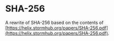 # SHA-256

A rewrite of SHA-256 based on the contents of [https://helix.stormhub.org/papers/SHA-256.pdf](https://helix.stormhub.org/papers/SHA-256.pdf).
